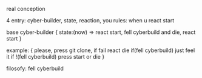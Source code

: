 real conception

4 entry: cyber-builder, state, reaction, you
rules: when u react start

base cyber-builder { 
  state:(now) => react start,
  fell cyberbuild and die, 
  react start
}

example: {
  please, press git clone, if fail react die
  if(fell cyberbuild)
  just feel it
  if !(fell cyberbuild)
  press start or die
}

filosofy: fell cyberbuild
